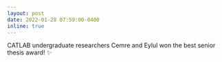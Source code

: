 ```yaml
---
layout: post
date: 2022-01-28 07:59:00-0400
inline: true
---
```


CATLAB undergraduate researchers Cemre and Eylul  won the best senior thesis award! :sparkles:
